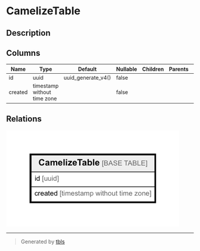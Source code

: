 # CamelizeTable

## Description



## Columns

| Name | Type | Default | Nullable | Children | Parents | Comment |
| ---- | ---- | ------- | -------- | -------- | ------- | ------- |
| id | uuid | uuid_generate_v4() | false |  |  |  |
| created | timestamp without time zone |  | false |  |  |  |







## Relations

![er](CamelizeTable.png)

---

> Generated by [tbls](https://github.com/k1LoW/tbls)